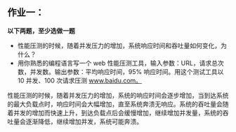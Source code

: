 ## 作业一：

**以下两题，至少选做一题**

- 性能压测的时候，随着并发压力的增加，系统响应时间和吞吐量如何变化，为什么？
- 用你熟悉的编程语言写一个 web 性能压测工具，输入参数：URL，请求总次数，并发数。输出参数：平均响应时间，95% 响应时间。用这个测试工具以 10 并发、100 次请求压测 www.baidu.com。

性能压测的时候，随着并发压力的增加，系统的响应时间会逐步增加，当到达系统的最大负载点时，响应时间会大幅增加，直至系统奔溃无响应。系统的吞吐量会随着并发的增加而快速上升，到达负载点后会缓慢增加，继续增加并发量，系统的吞吐量会逐渐降低，继续增加并发，系统可能奔溃。

